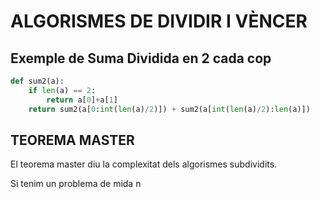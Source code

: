 # ALGORISMES DE DIVIDIR I VÈNCER

## Exemple de Suma Dividida en 2 cada cop

```python
def sum2(a):
    if len(a) == 2:
        return a[0]+a[1]
    return sum2(a[0:int(len(a)/2)]) + sum2(a[int(len(a)/2):len(a)])
```

## TEOREMA MASTER

El teorema master diu la complexitat dels algorismes subdividits.

Si tenim un problema de mida n